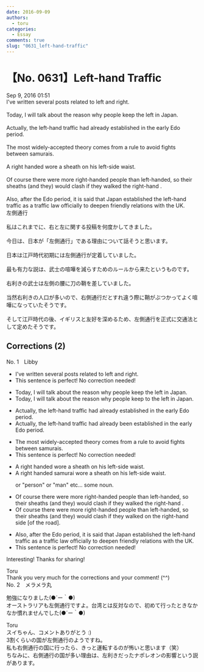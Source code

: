 ```yaml
---
date: 2016-09-09
authors:
  - toru
categories:
  - Essay
comments: true
slug: "0631_left-hand-traffic"
---
```


# 【No. 0631】Left-hand Traffic
<div class="date">Sep 9, 2016 01:51</div>
<div id="post"><div id="body_show_ori">
I've written several posts related to left and right.<br/><br/>Today, I will talk about the reason why people keep the left in Japan.<br/><br/>Actually, the left-hand traffic had already established in the early Edo period.<br/><br/>The most widely-accepted theory comes from a rule to avoid fights between samurais.<br/><br/>A right handed wore a sheath on his left-side waist.<br/><br/>Of course there were more right-handed people than left-handed, so their sheaths (and they) would clash if they walked the right-hand .<br/><br/>Also, after the Edo period, it is said that Japan established the left-hand traffic as a traffic law officially to deepen friendly relations with the UK.
</div></div>

<!-- more -->

<div id="post_ja"><div id="body_show_mo">
左側通行<br/><br/>私はこれまでに、右と左に関する投稿を何度かしてきました。<br/><br/>今日は、日本が「左側通行」である理由について話そうと思います。<br/><br/>日本は江戸時代初期には左側通行が定着していました。<br/><br/>最も有力な説は、武士の喧嘩を減らすためのルールから来たというものです。<br/><br/>右利きの武士は左側の腰に刀の鞘を差していました。<br/><br/>当然右利きの人口が多いので、右側通行だとすれ違う際に鞘がぶつかってよく喧嘩になっていたそうです。<br/><br/>そして江戸時代の後、イギリスと友好を深めるため、左側通行を正式に交通法として定めたそうです。
</div></div>

## Corrections (2)
<div id="block"><div class="first_name"> No. 1　<span class="just_name">Libby</span></div><div id="block2">
<ul class="correction_field">
<li class="incorrect">I've written several posts related to left and right.</li>
<li class="corrected perfect">This sentence is perfect! No correction needed!</li>
</ul>
<ul class="correction_field">
<li class="incorrect">Today, I will talk about the reason why people keep the left in Japan.</li>
<li class="corrected correct">
Today, I will talk about the reason why people keep <span class="f_red">to </span>the left in Japan.
</li>
</ul>
<ul class="correction_field">
<li class="incorrect">Actually, the left-hand traffic had already established in the early Edo period.</li>
<li class="corrected correct">
Actually, the left-hand traffic had already <span class="f_red">been </span>established in the early Edo period.
</li>
</ul>
<ul class="correction_field">
<li class="incorrect">The most widely-accepted theory comes from a rule to avoid fights between samurais.</li>
<li class="corrected perfect">This sentence is perfect! No correction needed!</li>
</ul>
<ul class="correction_field">
<li class="incorrect">A right handed wore a sheath on his left-side waist.</li>
<li class="corrected correct">
A right handed <span class="f_blue">samurai </span>wore a sheath on his left-side waist.
<p class="correction_comment">or "person" or "man" etc... some noun.</p>
</li>
</ul>
<ul class="correction_field">
<li class="incorrect">Of course there were more right-handed people than left-handed, so their sheaths (and they) would clash if they walked the right-hand .</li>
<li class="corrected correct">
Of course there were more right-handed people than left-handed, so their sheaths (and they) would clash if they walked <span class="f_red">on </span>the right-hand <span class="f_red">side </span><span class="f_blue">[of the road]</span>.
</li>
</ul>
<ul class="correction_field">
<li class="incorrect">Also, after the Edo period, it is said that Japan established the left-hand traffic as a traffic law officially to deepen friendly relations with the UK.</li>
<li class="corrected perfect">This sentence is perfect! No correction needed!</li>
</ul>
<p class="comment_small">
 Interesting! Thanks for sharing!
</p>

</div><div class="name"><span class="just_name">Toru</span><br>
Thank you very much for the corrections and your comment! (^^)
</div>
</div>
<div id="block"><div class="first_name"> No. 2　<span class="just_name">メラメラ丸</span></div><div id="block2">
<p class="comment_small">
 勉強になりました(●´ー｀●)
 <br/>
 オーストラリアも左側通行ですよ。台湾とは反対なので、初めて行ったときなかなか慣れませんでした(●´ー｀●)
</p>

</div><div class="name"><span class="just_name">Toru</span><br>
スイちゃん、コメントありがとう :)<br/>3割くらいの国が左側通行のようですね。<br/>私も右側通行の国に行ったら、きっと運転するのが怖いと思います（笑）<br/>ちなみに、右側通行の国が多い理由は、左利きだったナポレオンの影響という説があります。
</div>
</div>
